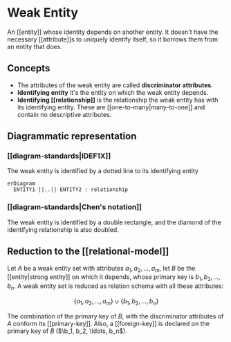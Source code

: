 # Weak Entity
An [[entity]] whose identity depends on another entity. It doesn't have the necessary [[attribute]]s to uniquely identify itself, so it borrows them from an entity that does.

## Concepts
* The attributes of the weak entity are called **discriminator attributes**.
* **Identifying entity** it's the entity on which the weak entity depends.
* **Identifying [[relationship]]** is the relationship the weak entity has with its identifying entity. These are [[one-to-many|many-to-one]] and contain no descriptive attributes.


## Diagrammatic representation

### [[diagram-standards|IDEF1X]]
The weak entity is identified by a dotted line to its identifying entity

```mermaid
erDiagram
  ENTITY1 ||..|| ENTITY2 : relationship
```

### [[diagram-standards|Chen's notation]]
The weak entity is identified by a double rectangle, and the diamond of the identifying relationship is also doubled.

## Reduction to the [[relational-model]]
Let $A$ be a weak entity set with attributes $a_1, a_2, \ldots, a_m$, let $B$ be the [[entity|strong entity]] on which it depends, whose primary key is $b_1, b_2, \ldots, b_n$. A weak entity set is reduced as relation schema with all these attributes:

$$\{a_1, a_2, \ldots, a_m\} \cup \{b_1, b_2, \ldots, b_n\}$$

The combination of the primary key of $B$, with the discriminator attributes of $A$ conform its [[primary-key]]. Also, a [[foreign-key]] is declared on the primary key of $B$ ($\b_1, b_2, \ldots, b_n$). 

